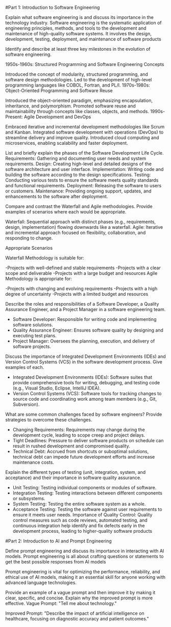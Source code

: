#Part 1: Introduction to Software Engineering


Explain what software engineering is and discuss its importance in the technology industry.
Software engineering is the systematic application 
of engineering principles, methods, and tools to the development and maintenance of 
high-quality software systems. It involves the design, development, testing, 
deployment, and maintenance of software products

Identify and describe at least three key milestones in the evolution of software engineering.

1950s-1960s: Structured Programming and Software Engineering Concepts

Introduced the concept of modularity, structured programming, and software design methodologies.
Led to the development of high-level programming languages like COBOL, Fortran, and PL/I.
1970s-1980s: Object-Oriented Programming and Software Reuse

Introduced the object-oriented paradigm, emphasizing encapsulation, inheritance, and polymorphism.
Promoted software reuse and maintainability through concepts like classes, objects, and methods.
1990s-Present: Agile Development and DevOps

Embraced iterative and incremental development methodologies like Scrum and Kanban.
Integrated software development with operations (DevOps) to streamline delivery and improve quality.
Introduced cloud computing and microservices, enabling scalability and faster deployment.

List and briefly explain the phases of the Software Development Life Cycle.
Requirements: Gathering and documenting user needs and system requirements.
Design: Creating high-level and detailed designs of the software architecture and user 
interface.
Implementation: Writing code and building the software according to the design 
specifications.
Testing: Conducting various tests to ensure the software meets quality standards and 
functional requirements.
Deployment: Releasing the software to users or customers.
Maintenance: Providing ongoing support, updates, and enhancements to the software after 
deployment.

Compare and contrast the Waterfall and Agile methodologies. Provide examples of scenarios where each would be appropriate.

Waterfall: Sequential approach with distinct phases (e.g., requirements, design, 
implementation) flowing downwards like a waterfall.
Agile: Iterative and incremental approach focused on flexibility, collaboration, and 
responding to change.

Appropriate Scenarios

Waterfall Methodology is suitable for:

-Projects with well-defined and stable requirements
-Projects with a clear scope and deliverable
-Projects with a large budget and resources
Agile Methodology is appropriate for:

-Projects with changing and evolving requirements
-Projects with a high degree of uncertainty
-Projects with a limited budget and resources



Describe the roles and responsibilities of a Software Developer, a Quality Assurance Engineer, and a Project Manager in a software engineering team.
- Software Developer: Responsible for writing code and implementing software solutions.
 - Quality Assurance Engineer: Ensures software quality by designing and executing test 
plans.
 - Project Manager: Oversees the planning, execution, and delivery of software projects.

Discuss the importance of Integrated Development Environments (IDEs) and Version Control Systems (VCS) in the software development process. Give examples of each.
- Integrated Development Environments (IDEs): Software suites that provide 
comprehensive tools for writing, debugging, and testing code (e.g., Visual Studio, Eclipse, 
IntelliJ IDEA).
 - Version Control Systems (VCS): Software tools for tracking changes to source code and 
coordinating work among team members (e.g., Git, Subversion).

What are some common challenges faced by software engineers? Provide strategies to overcome these challenges.
 - Changing Requirements: Requirements may change during the development cycle, 
leading to scope creep and project delays.
 - Tight Deadlines: Pressure to deliver software products on schedule can result in rushed 
development and compromised quality.
 - Technical Debt: Accrued from shortcuts or suboptimal solutions, technical debt can 
impede future development efforts and increase maintenance costs.

Explain the different types of testing (unit, integration, system, and acceptance) and their importance in software quality assurance.
- Unit Testing: Testing individual components or modules of software.
 - Integration Testing: Testing interactions between different components or subsystems.
 - System Testing: Testing the entire software system as a whole.
 - Acceptance Testing: Testing the software against user requirements to ensure it meets user 
needs.
Importance of Quality Control: Quality control measures such as code reviews, automated 
testing, and continuous integration help identify and fix defects early in the development 
process, leading to higher-quality software products

#Part 2: Introduction to AI and Prompt Engineering

Define prompt engineering and discuss its importance in interacting with AI models.
Prompt engineering is all 
about crafting questions or 
statements to get the best 
possible responses from AI 
models

 Prompt engineering is vital for optimizing the performance, reliability, and ethical use of AI models, making it an essential skill for anyone working with advanced language technologies.

Provide an example of a vague prompt and then improve it by making it clear, specific, and concise. Explain why the improved prompt is more effective.
Vague Prompt: "Tell me about technology."

Improved Prompt: "Describe the impact of artificial intelligence on healthcare, focusing on diagnostic accuracy and patient outcomes."
